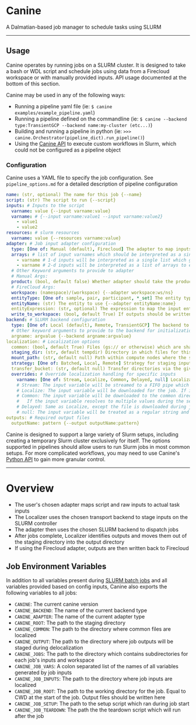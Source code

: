 # Canine

A Dalmatian-based job manager to schedule tasks using SLURM

---

## Usage

Canine operates by running jobs on a SLURM cluster. It is designed to take a bash
or WDL script and schedule jobs using data from a Firecloud workspace or with manually
provided inputs. API usage documented at the bottom of this section.

Canine may be used in any of the following ways:
* Running a pipeline yaml file (ie: `$ canine examples/example_pipeline.yaml`)
* Running a pipeline defined on the commandline (ie: `$ canine --backend type:TransientGCP --backend name:my-cluster (etc...)`)
* Building and running a pipeline in python (ie: `>>> canine.Orchestrator(pipeline_dict).run_pipeline()`)
* Using the [Canine API](https://broadinstitute.github.io/canine/) to execute custom
workflows in Slurm, which could not be configured as a pipeline object

### Configuration

Canine uses a YAML file to specify the job configuration.
See `pipeline_options.md` for a detailed description of pipeline configuration

```yaml
name: (str, optional) The name for this job {--name}
script: (str) The script to run {--script}
inputs: # Inputs to the script
  varname: value {--input varname:value}
  varname: # {--input varname:value1 --input varname:value2}
    - value1
    - value2
resources: # slurm resources
  varname: value {--resources varname:value}
adapter: # Job input adapter configuration
  type: [One of: Manual (default), Firecloud] The adapter to map inputs into actual job inputs {--adapter type:value}
  arrays: # list of input varnames which should be interpreted as a single input array rather than a list of variable values
    - varname # 1-d inputs will be interpreted as a single list which gets exported to all jobs
    - varname # 2-d inputs will be interpreted as a list of arrays to export to individual jobs
  # Other Keyword arguments to provide to adapter
  # Manual Args:
  product: (bool, default false) Whether adapter should take the product of all inputs rather than iterating {--adapter product:value}
  # FireCloud Args:
  workspace: (namespace)/(workspace) {--adapter workspace:ws/ns}
  entityType: [One of: sample, pair, participant, *_set] The entity type to use {--adapter entityType:type}
  entityName: (str) The entity to use {--adapter entityName:name}
  entityExpression: (str, optional) The expression to map the input entity to multiple sub-entities {--adapter entityExpression:expr}
  write_to_workspace: (bool, default True) If outputs should be written back to the workspace {--adapter write-to-workspace:value}
backend: # SLURM backend configuration
  type: [One of: Local (default), Remote, TransientGCP] The backend to use when interfacing with SLURM {--backend type:value}
  # Other keyword arguments to provide to the backend for initialization
  argname: argvalue {--backend argname:argvalue}
localization: # Localization options
  common: (bool, default True) Files (gs:// or otherwise) which are shared by multiple tasks will be downloaded only once {--localization common:value}
  staging_dir: (str, default tempdir) Directory in which files for this job should be staged. For Remote backends, this should be set within the NFS share. If no NFS share exists, set this to "SBCAST" {--localization staging-dir:path}
  mount_path: (str, default null) Path within compute nodes where the staging dir can be found {--localization mount-path:path}
  strategy: [One of: Batched, Local, Remote] Strategy for staging inputs {--localization strategy:mode}
  transfer_bucket: (str, default null) Transfer directories via the given bucket instead of directly over SFTP. Bucket transfer generally faster
  overrides: # Override localization handling for specific inputs
    varname: [One of: Stream, Localize, Common, Delayed, null] Localization handling {--localization overrides:varname:mode}
    # Stream: The input variable will be streamed to a FIFO pipe which is passed to the job
    # Localize: The input variable will be downloaded for the job. If it's a local path, it will be copied to the job's staging directory
    # Common: The input variable will be downloaded to the common directory. If it's a local path, it will be copied to the common directory
    #   If the input variable resolves to multiple values during the setup phase, each unique value will be copied to the common directory
    # Delayed: Same as Localize, except the file is downloaded during job setup, on the compute node. Delayed handling is ignored for local filepaths
    # null: The input variable will be treated as a regular string and no localization will take place
outputs: # Required output files
  outputName: pattern {--output outputName:pattern}
```

Canine is designed to support a large variety of Slurm setups, including creating
a temporary Slurm cluster exclusively for itself. The options supported in pipelines
should allow users to run Slurm jobs in most common setups. For more complicated
workflows, you may need to use Canine's [Python API](https://broadinstitute.github.io/canine/)
to gain more granular control.

---

# Overview

* The user's chosen adapter maps script and raw inputs to actual task inputs
* The Localizer uses the chosen transport backend to stage inputs on the SLURM controller
* The adapter then uses the chosen SLURM backend to dispatch jobs
* After jobs complete, Localizer identifies outputs and moves them out of the staging directory into the output directory
* If using the Firecloud adapter, outputs are then written back to Firecloud

## Job Environment Variables

In addition to all variables present during [SLURM batch jobs](https://slurm.schedmd.com/sbatch.html#lbAI)
and all variables provided based on config inputs, Canine also exports the following
variables to all jobs:
* `CANINE`: The current canine version
* `CANINE_BACKEND`: The name of the current backend type
* `CANINE_ADAPTER`: The name of the current adapter type
* `CANINE_ROOT`: The path to the staging directory
* `CANINE_COMMON`: The path to the directory where common files are localized
* `CANINE_OUTPUT`: The path to the directory where job outputs will be staged during delocalization
* `CANINE_JOBS`: The path to the directory which contains subdirectories for each job's inputs and workspace
* `CANINE_JOB_VARS`: A colon separated list of the names of all variables generated by job inputs
* `CANINE_JOB_INPUTS`: The path to the directory where job inputs are localized
* `CANINE_JOB_ROOT`: The path to the working directory for the job. Equal to CWD at the start of the job. Output files should be written here
* `CANINE_JOB_SETUP`: The path to the setup script which ran during job start
* `CANINE_JOB_TEARDOWN`: The path the the teardown script which will run after the job
